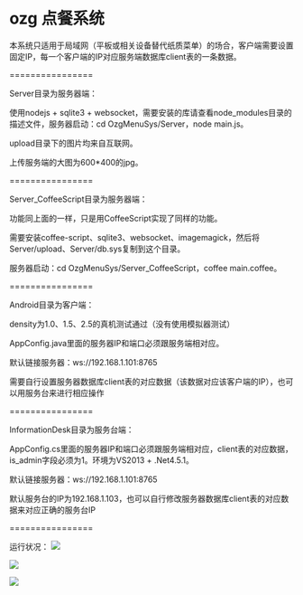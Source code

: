 ozg 点餐系统
================

本系统只适用于局域网（平板或相关设备替代纸质菜单）的场合，客户端需要设置固定IP，每一个客户端的IP对应服务端数据库client表的一条数据。

================

Server目录为服务器端：

使用nodejs + sqlite3 + websocket，需要安装的库请查看node_modules目录的描述文件，服务器启动：cd OzgMenuSys/Server，node main.js。

upload目录下的图片均来自互联网。

上传服务端的大图为600*400的jpg。

================

Server_CoffeeScript目录为服务器端：

功能同上面的一样，只是用CoffeeScript实现了同样的功能。

需要安装coffee-script、sqlite3、websocket、imagemagick，然后将Server/upload、Server/db.sys复制到这个目录。

服务器启动：cd OzgMenuSys/Server_CoffeeScript，coffee main.coffee。

================

Android目录为客户端：

density为1.0、1.5、2.5的真机测试通过（没有使用模拟器测试）

AppConfig.java里面的服务器IP和端口必须跟服务端相对应。

默认链接服务器：ws://192.168.1.101:8765

需要自行设置服务器数据库client表的对应数据（该数据对应该客户端的IP），也可以用服务台来进行相应操作

================

InformationDesk目录为服务台端：

AppConfig.cs里面的服务器IP和端口必须跟服务端相对应，client表的对应数据，is_admin字段必须为1。环境为VS2013 + .Net4.5.1。

默认链接服务器：ws://192.168.1.101:8765

默认服务台的IP为192.168.1.103，也可以自行修改服务器数据库client表的对应数据来对应正确的服务台IP

================

运行状况：
![](https://raw.github.com/ouzhigang/OzgMenuSys/master/screenshot1.jpg)

![](https://raw.github.com/ouzhigang/OzgMenuSys/master/screenshot2.jpg)

![](https://raw.github.com/ouzhigang/OzgMenuSys/master/screenshot3.jpg)
